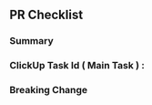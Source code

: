 ## PR Checklist
<!--
0. Reviewer를 지정했는지 확인해주세요!
1. 간단한 요약 내용을 작성해주세요 ( 상세한 내용을 ClickUp Task로 파악 )
2. ClickUp Task ID 는 항상 필수로 입력해주세요. ( Github Issue 대신 사용 )
3. PullRequest Title을 아래의 형식을 맞춰서 사용해주세요.
   1) feat     : 새로운 기능 개발!
   2) bug      : 오류 또는 이슈 해결과 관련된 작업
   3) modify   : 요청 또는 상황에 따른 기존 기능의 수정 작업
   4) refactor : 코드 리팩토링
   ex) feat:회원 비밀번호 찾기 기능
4. Milestone에 할당된 작업이라면, 어느 Milestone에 할당된건지 꼭 연결시켜주세요. ( 버전 또는, 작업 범위가 큰 경우 < 에픽 이슈와 같이 > 사용 )
5. Breaking Change 가 있다면 따로 작성해주세요. ( 기존 로직에 영향도가 있는 경우 )
-->

### Summary

### ClickUp Task Id ( Main Task ) : 

### Breaking Change
